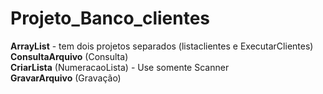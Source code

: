 # Projeto_Banco_clientes

<b>ArrayList</b> - tem dois projetos separados (listaclientes e ExecutarClientes) <br/>
<b>ConsultaArquivo</b> (Consulta) <br/>
<b>CriarLista</b> (NumeracaoLista) - Use somente Scanner <br/>
<b>GravarArquivo</b> (Gravação) <br/>
